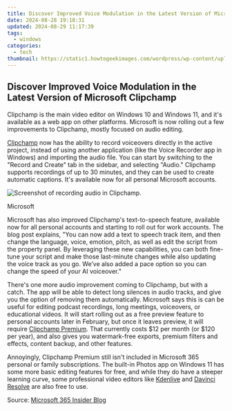 ```yaml
---
title: Discover Improved Voice Modulation in the Latest Version of Microsoft Clipchamp
date: 2024-08-28 19:18:31
updated: 2024-08-29 11:17:39
tags:
  - windows
categories:
  - tech
thumbnail: https://static1.howtogeekimages.com/wordpress/wp-content/uploads/2024/02/clipchamp.jpg
---
```


## Discover Improved Voice Modulation in the Latest Version of Microsoft Clipchamp

Clipchamp is the main video editor on Windows 10 and Windows 11, and it's available as a web app on other platforms. Microsoft is now rolling out a few improvements to Clipchamp, mostly focused on audio editing.

[Clipchamp](https://fox-http.techidaily.com/2024-approved-the-iphone-photography-handbook-tips-and-tricks/) now has the ability to record voiceovers directly in the active project, instead of using another application (like the Voice Recorder app in Windows) and importing the audio file. You can start by switching to the "Record and Create" tab in the sidebar, and selecting "Audio." Clipchamp supports recordings of up to 30 minutes, and they can be used to create automatic captions. It's available now for all personal Microsoft accounts.

![Screenshot of recording audio in Clipchamp.](https://static1.howtogeekimages.com/wordpress/wp-content/uploads/2024/02/clipchampaudiorecording.png) 

Microsoft

 Microsoft has also improved Clipchamp's text-to-speech feature, available now for all personal accounts and starting to roll out for work accounts. The blog post explains, "You can now add a text to speech track item, and then change the language, voice, emotion, pitch, as well as edit the script from the property panel. By leveraging these new capabilities, you can both fine-tune your script and make those last-minute changes while also updating the voice track as you go. We’ve also added a pace option so you can change the speed of your AI voiceover."

 There's one more audio improvement coming to Clipchamp, but with a catch. The app will be able to detect long silences in audio tracks, and give you the option of removing them automatically. Microsoft says this is can be useful for editing podcast recordings, long meetings, voiceovers, or educational videos. It will start rolling out as a free preview feature to personal accounts later in February, but once it leaves preview, it will require [Clipchamp Premium](https://clipchamp.com/en/pricing/). That currently costs $12 per month (or $120 per year), and also gives you watermark-free exports, premium filters and effects, content backup, and other features.

 Annoyingly, Clipchamp Premium still isn't included in Microsoft 365 personal or family subscriptions. The built-in Photos app on Windows 11 has some more basic editing features for free, and while they do have a steeper learning curve, some professional video editors like [Kdenlive](https://kdenlive.org/en/) and [Davinci Resolve](https://www.blackmagicdesign.com/products/davinciresolve) are also free to use.

 Source: [Microsoft 365 Insider Blog](https://insider.microsoft365.com/en-us/blog/exploring-microsoft-clipchamps-latest-audio-improvements)

<ins class="adsbygoogle"
     style="display:block"
     data-ad-format="autorelaxed"
     data-ad-client="ca-pub-7571918770474297"
     data-ad-slot="1223367746"></ins>



<ins class="adsbygoogle"
     style="display:block"
     data-ad-client="ca-pub-7571918770474297"
     data-ad-slot="8358498916"
     data-ad-format="auto"
     data-full-width-responsive="true"></ins>
